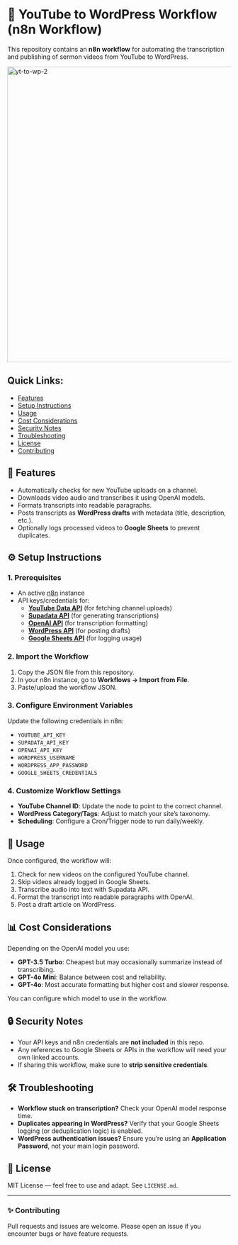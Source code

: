 # 📡 YouTube to WordPress Workflow (n8n Workflow)

This repository contains an **n8n workflow** for automating the transcription and publishing of sermon videos from YouTube to WordPress.

<img width="2303" height="667" alt="yt-to-wp-2" src="https://github.com/user-attachments/assets/7a7c30e9-1104-4a56-b1cf-ba2bb5809bef" />

## Quick Links:
- [Features](#-features)
- [Setup Instructions](-setup-instructions)
- [Usage](#-usage)
- [Cost Considerations](#-cost-considerations)
- [Security Notes](#-security-notes)
- [Troubleshooting](#-troubleshooting)
- [License](#-license)
- [Contributing](#-contributing)

## 📌 Features
- Automatically checks for new YouTube uploads on a channel.
- Downloads video audio and transcribes it using OpenAI models.
- Formats transcripts into readable paragraphs.
- Posts transcripts as **WordPress drafts** with metadata (title, description, etc.).
- Optionally logs processed videos to **Google Sheets** to prevent duplicates.


## ⚙️ Setup Instructions

### 1. Prerequisites
- An active [n8n](https://n8n.io) instance
- API keys/credentials for:
  - [**YouTube Data API**](https://developers.google.com/youtube) (for fetching channel uploads)
  - [**Supadata API**](https://supadata.ai/) (for generating transcriptions)
  - [**OpenAI API**](https://openai.com/) (for transcription formatting)
  - [**WordPress API**](https://developer.wordpress.org/rest-api/) (for posting drafts)
  - [**Google Sheets API**](https://developers.google.com/workspace/sheets) (for logging usage)


### 2. Import the Workflow
1. Copy the JSON file from this repository.
2. In your n8n instance, go to **Workflows → Import from File**.
3. Paste/upload the workflow JSON.


### 3. Configure Environment Variables
Update the following credentials in n8n:
- `YOUTUBE_API_KEY`
- `SUPADATA_API_KEY`
- `OPENAI_API_KEY`
- `WORDPRESS_USERNAME`
- `WORDPRESS_APP_PASSWORD`
- `GOOGLE_SHEETS_CREDENTIALS`


### 4. Customize Workflow Settings
- **YouTube Channel ID**: Update the node to point to the correct channel.
- **WordPress Category/Tags**: Adjust to match your site’s taxonomy.
- **Scheduling**: Configure a Cron/Trigger node to run daily/weekly.


## 🚀 Usage
Once configured, the workflow will:
1. Check for new videos on the configured YouTube channel.
2. Skip videos already logged in Google Sheets.
3. Transcribe audio into text with Supadata API.
4. Format the transcript into readable paragraphs with OpenAI.
5. Post a draft article on WordPress.


## 📊 Cost Considerations
Depending on the OpenAI model you use:
- **GPT-3.5 Turbo**: Cheapest but may occasionally summarize instead of transcribing.
- **GPT-4o Mini**: Balance between cost and reliability.
- **GPT-4o**: Most accurate formatting but higher cost and slower response.


You can configure which model to use in the workflow.


## 🔒 Security Notes
- Your API keys and n8n credentials are **not included** in this repo.
- Any references to Google Sheets or APIs in the workflow will need your own linked accounts.
- If sharing this workflow, make sure to **strip sensitive credentials**.


## 🛠 Troubleshooting
- **Workflow stuck on transcription?** Check your OpenAI model response time.
- **Duplicates appearing in WordPress?** Verify that your Google Sheets logging (or deduplication logic) is enabled.
- **WordPress authentication issues?** Ensure you’re using an **Application Password**, not your main login password.


## 📜 License
MIT License — feel free to use and adapt. See `LICENSE.md`.

---

### ✨ Contributing
Pull requests and issues are welcome. Please open an issue if you encounter bugs or have feature requests.

